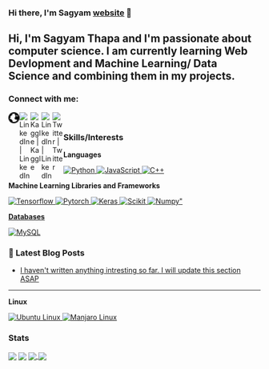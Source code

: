 ### Hi there, I'm Sagyam [website] 👋

## Hi, I'm Sagyam Thapa and I'm passionate about computer science. I am currently learning Web Devlopment and Machine Learning/ Data Science and combining them in my projects. 

### Connect with me:

[<img align="left" alt="Sagyam.com" width="22px" src="https://raw.githubusercontent.com/iconic/open-iconic/master/svg/globe.svg" />][website]
[<img align="left" alt="LinkedIn | LinkedIn" width="22px" src="https://cdn.jsdelivr.net/npm/simple-icons@v3/icons/linkedin.svg" />][linkedin]
[<img align="left" alt="Kaggle | Kaggle" width="22px" src="https://cdn.jsdelivr.net/npm/simple-icons@v3/icons/kaggle.svg" />][kaggle]
[<img align="left" alt="LinkedIn | LinkedIn" width="22px" src="https://cdn.jsdelivr.net/npm/simple-icons@3.3.0/icons/jupyter.svg" />][jovian ml]
[<img align="left" alt="Twitter | Twitter" width="22px" src="https://cdn.jsdelivr.net/npm/simple-icons@v3/icons/twitter.svg" />][twitter]
<br />

### Skills/Interests

**Languages**

<a href="https://www.python.org/">
  <img
    alt="Python"
    height="80"
    width="80"
    src="https://devicons.github.io/devicon/devicon.git/icons/python/python-original.svg" />
</a>
<a href="https://www.javascript.com/">
  <img
    alt="JavaScript"
    height="80"
    width="80"
    src="https://devicons.github.io/devicon/devicon.git/icons/javascript/javascript-original.svg" />
</a>

<a href="http://www.cplusplus.org/">
  <img
    alt="C++"
    height="80"
    width="80"
    src="https://upload.wikimedia.org/wikipedia/commons/1/18/ISO_C%2B%2B_Logo.svg" />
</a>

**Machine Learning Libraries and Frameworks**

<a href="https://tensorflow.org/">
  <img
    alt="Tensorflow"
    height="80"
    width="80"
    src="https://upload.wikimedia.org/wikipedia/commons/2/2d/Tensorflow_logo.svg" />
</a>

<a href="https://pytorch.org/">
  <img
    alt="Pytorch"
    height="80"
    width="240"
    src="https://commons.wikimedia.org/wiki/File:PyTorch_logo_black.svg#/media/File:PyTorch_logo_black.svg"
</a>
  
<a href="https://keras.io/">
  <img
    alt="Keras"
    height="80"
    width="80"
    src="https://upload.wikimedia.org/wikipedia/commons/a/ae/Keras_logo.svg"
</a>
  
<a href="https://scikit-learn.org/">
  <img
    alt=Scikit Learn"
    height="80"
    width="80"
    src="https://commons.wikimedia.org/wiki/File:Scikit_learn_logo_small.svg#/media/File:Scikit_learn_logo_small.svg"
</a>
                                                                                                                     
<a href="https://numpy.org/">
   <img
    alt=Numpy"
    height="80"
    width="80"
    src="https://commons.wikimedia.org/wiki/File:NumPy_logo_2020.svg#/media/File:NumPy_logo_2020.svg"
</a>  
                                                                                                     
**Databases**

<a href="https://www.mysql.com/">
  <img
    alt="MySQL"
    height="80"
    width="80"
    src="https://devicons.github.io/devicon/devicon.git/icons/mysql/mysql-original.svg" />
</a>

### 📕 Latest Blog Posts

<!-- BLOG-POST-LIST:START -->

- [I haven't written anything intresting so far. I will update this section ASAP](#)

---

**Linux**

<a href="https://www.ubuntu.org/">
  <img 
    alt="Ubuntu Linux"
    height="80"
    width="80"
    src="https://upload.wikimedia.org/wikipedia/commons/9/9e/UbuntuCoF.svg" />
</a>
<a href="https://www.manjaro.org/">
  <img 
    alt="Manjaro Linux"
    height="80"
    width="80"
    src="https://upload.wikimedia.org/wikipedia/commons/3/3e/Manjaro-logo.svg" />
</a>

### Stats
<a>
  <img 
    align="center" 
    src="https://github-readme-stats.vercel.app/api/top-langs/?username=Sagyam&theme=light&layout=compact&count_private=true" />
</a>
<a>
  <img 
    align="center" 
    src="https://github-readme-stats.vercel.app/api?username=Sagyam&hide=contribs&show_icons=true&theme=dark&count_private=true" />
</a>

<a href="https://github.com/Sagyam/AudioFingerprint">
  <img align="center" src="https://github-readme-stats.vercel.app/api/pin/?username=Sagyam&repo=AudioFingerprint&theme=light" />
</a>
<a href="https://github.com/Sagyam/Frontend-Mini-Projects">
  <img align="center" src="https://github-readme-stats.vercel.app/api/pin/?username=Sagyam&repo=Frontend-Mini-Projects&theme=light" />
</a>

[website]: https://sagyamthapa.me
[linkedin]: https://www.linkedin.com/in/sagyam-thapa-b56586178/
[kaggle]: https://www.kaggle.com/sagyamthapa
[jovian ml]: https://jovian.ml/sagyamthapa32
[twitter]: https://twitter.com/sagyam21
